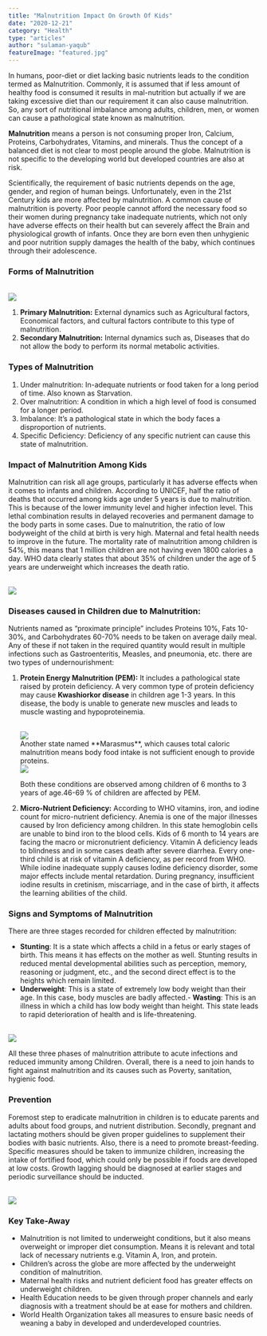 ```yaml
---
title: "Malnutrition Impact On Growth Of Kids"
date: "2020-12-21"
category: "Health"
type: "articles"
author: "sulaman-yaqub"
featureImage: "featured.jpg"
---
```


In humans, poor-diet or diet lacking basic nutrients leads to the condition termed as Malnutrition. Commonly, it is assumed that if less amount of healthy food is consumed it results in mal-nutrition but actually if we are taking excessive diet than our requirement it can also cause malnutrition. So, any sort of nutritional imbalance among adults, children, men, or women can cause a pathological state known as malnutrition.

**Malnutrition** means a person is not consuming proper Iron, Calcium, Proteins, Carbohydrates, Vitamins, and minerals. Thus the concept of a balanced diet is not clear to most people around the globe. Malnutrition is not specific to the developing world but developed countries are also at risk.

Scientifically, the requirement of basic nutrients depends on the age, gender, and region of human beings. Unfortunately, even in the 21st Century kids are more affected by malnutrition. A common cause of malnutrition is poverty. Poor people cannot afford the necessary food so their women during pregnancy take inadequate nutrients, which not only have adverse effects on their health but can severely affect the Brain and physiological growth of infants. Once they are born even then unhygienic and poor nutrition supply damages the health of the baby, which continues through their adolescence.

### Forms of Malnutrition

<br>
<img src="./img1.jpg"/>
<br>

1. **Primary Malnutrition:** External dynamics such as Agricultural factors, Economical factors, and cultural factors contribute to this type of malnutrition.
2. **Secondary Malnutrition:** Internal dynamics such as, Diseases that do not allow the body to perform its normal metabolic activities.

### Types of Malnutrition

1. Under malnutrition: In-adequate nutrients or food taken for a long period of time. Also known as Starvation.
2. Over malnutrition: A condition in which a high level of food is consumed for a longer period.
3. Imbalance: It’s a pathological state in which the body faces a disproportion of nutrients.
4. Specific Deficiency: Deficiency of any specific nutrient can cause this state of malnutrition.

### Impact of Malnutrition Among Kids

Malnutrition can risk all age groups, particularly it has adverse effects when it comes to infants and children. According to UNICEF, half the ratio of deaths that occurred among kids age under 5 years is due to malnutrition. This is because of the lower immunity level and higher infection level. This lethal combination results in delayed recoveries and permanent damage to the body parts in some cases. Due to malnutrition, the ratio of low bodyweight of the child at birth is very high. Maternal and fetal health needs to improve in the future. The mortality rate of malnutrition among children is 54%, this means that 1 million children are not having even 1800 calories a day. WHO data clearly states that about 35% of children under the age of 5 years are underweight which increases the death ratio.

<br>
<img src="./img2.jpg"/>
<br>

### Diseases caused in Children due to Malnutrition:

Nutrients named as “proximate principle” includes Proteins 10%, Fats 10-30%, and Carbohydrates 60-70% needs to be taken on average daily meal. Any of these if not taken in the required quantity would result in multiple infections such as Gastroenteritis, Measles, and pneumonia, etc. there are two types of undernourishment:

1. **Protein Energy Malnutrition (PEM):**
   It includes a pathological state raised by protein deficiency. A very common type of protein deficiency may cause **Kwashiorkor disease** in children age 1-3 years. In this disease, the body is unable to generate new muscles and leads to muscle wasting and hypoproteinemia.

   <br>
   <img src="./img3.jpg"/>
   <br>
   Another state named **Marasmus**, which causes total caloric malnutrition means body food intake is not sufficient enough to provide proteins.

   <br>
   <img src="./img4.jpg"/>
   <br>

   Both these conditions are observed among children of 6 months to 3 years of age.46-69 % of children are affected by PEM.

2. **Micro-Nutrient Deficiency:** According to WHO vitamins, iron, and iodine count for micro-nutrient deficiency. Anemia is one of the major illnesses caused by Iron deficiency among children. In this state hemoglobin cells are unable to bind iron to the blood cells. Kids of 6 month to 14 years are facing the macro or micronutrient deficiency. Vitamin A deficiency leads to blindness and in some cases death after severe diarrhea. Every one-third child is at risk of vitamin A deficiency, as per record from WHO. While iodine inadequate supply causes Iodine deficiency disorder, some major effects include mental retardation. During pregnancy, insufficient iodine results in cretinism, miscarriage, and in the case of birth, it affects the learning abilities of the child.

### Signs and Symptoms of Malnutrition

There are three stages recorded for children effected by malnutrition:

- **Stunting**: It is a state which affects a child in a fetus or early stages of birth. This means it has effects on the mother as well. Stunting results in reduced mental developmental abilities such as perception, memory, reasoning or judgment, etc., and the second direct effect is to the heights which remain limited.
- **Underweight**: This is a state of extremely low body weight than their age. In this case, body muscles are badly affected.- **Wasting**: This is an illness in which a child has low body weight than height. This state leads to rapid deterioration of health and is life-threatening.

<br>
<img src="./img5.jpg"/>
<br>

All these three phases of malnutrition attribute to acute infections and reduced immunity among Children. Overall, there is a need to join hands to fight against malnutrition and its causes such as Poverty, sanitation, hygienic food.

### Prevention

Foremost step to eradicate malnutrition in children is to educate parents and adults about food groups, and nutrient distribution. Secondly, pregnant and lactating mothers should be given proper guidelines to supplement their bodies with basic nutrients. Also, there is a need to promote breast-feeding. Specific measures should be taken to immunize children, increasing the intake of fortified food, which could only be possible if foods are developed at low costs. Growth lagging should be diagnosed at earlier stages and periodic surveillance should be inducted.

<br>
<img src="./img6.jpg" />
<br>

### Key Take-Away

- Malnutrition is not limited to underweight conditions, but it also means overweight or improper diet consumption. Means it is relevant and total lack of necessary nutrients e.g. Vitamin A, Iron, and protein.
- Children’s across the globe are more affected by the underweight condition of malnutrition.
- Maternal health risks and nutrient deficient food has greater effects on underweight children.
- Health Education needs to be given through proper channels and early diagnosis with a treatment should be at ease for mothers and children.
- World Health Organization takes all measures to ensure basic needs of weaning a baby in developed and underdeveloped countries.
